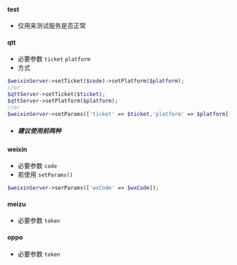 #### test
* 仅用来测试服务是否正常
#### qtt
* 必要参数 `ticket` `platform`
* 方式
~~~php
$weixinServer->setTicket($code)->setPlatform($platform);
//or
$qttServer->setTicket($ticket);
$qttServer->setPlatform($platform);
//or
$weixinServer->setParams(['ticket' => $ticket,'platform' => $platform]);
~~~
* ##### _建议使用前两种_
#### weixin
* 必要参数 `code` 
* 若使用 `setParams()`
~~~php
$weixinServer->serParams(['wxCode' => $wxCode]);
~~~
#### meizu
* 必要参数 `token`
#### oppo
* 必要参数 `token`
